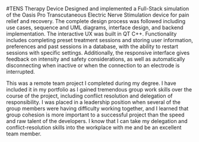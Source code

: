 #TENS Therapy Device 
Designed and implemented a Full-Stack simulation of the Oasis Pro Transcutaneous Electric Nerve Stimulation device for pain relief and recovery. The complete design process was followed including use cases, sequence and UML diagrams, interface design, and backend implementation. The interactive UX was built in QT C++. Functionality includes completing preset treatment sessions and storing user information, preferences and past sessions in a database, with the ability to restart sessions with specific settings. Additionally, the responsive interface gives feedback on intensity and safety considerations, as well as automatically disconnecting when inactive or when the connection to an electrode is interrupted. 

This was a remote team project I completed during my degree. I have included it in my portfolio as I gained tremendous group work skills over the course of the project, including conflict resolution and delegation of responsibility. I was placed in a leadership position when several of the group members were having difficulty working together, and I learned that group cohesion is more important to a successful project than the speed and raw talent of the developers. I know that I can take my delegation and conflict-resolution skills into the workplace with me and be an excellent team member.
